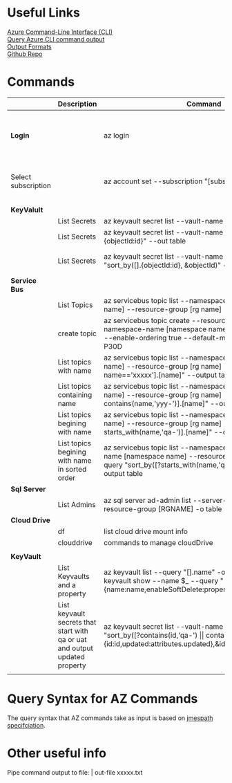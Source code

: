 # Useful Links #
[Azure Command-Line Interface (CLI)](https://docs.microsoft.com/en-us/cli/azure/?view=azure-cli-latest)</br>
[Query Azure CLI command output](https://docs.microsoft.com/en-us/cli/azure/query-azure-cli?view=azure-cli-latest)</br>
[Output Formats](https://docs.microsoft.com/en-us/cli/azure/format-output-azure-cli?view=azure-cli-latest)</br>
[Github Repo](https://github.com/Azure/azure-cli)</br>

# Commands #

||**Description**|**Command**|**Notes**|
|---|---|---|---|
|||||
|**Login**||az login|not needed in cloud shell, only when running from local machine|
|Select subscription||az account set --subscription "[subscription name]"|az account set --subscription "Development Subscription"|
|**KeyValult**||||
||List Secrets| az keyvault secret list --vault-name [Name] --output table||
||List Secrets|  az keyvault secret list --vault-name [Name] --query "[].{objectId:id}" --out table|spits out only the id|
||List Secrets|  az keyvault secret list --vault-name [Name] --query "sort_by([].{objectId:id}, &objectId)" --out table|sorts by name and spits out the id|
|**Service Bus**||||
||List Topics|az servicebus topic list --namespace-name [namespace name] --resource-group [rg name]||
||create topic|az servicebus topic create --resource-group [rg name] --namespace-name [namespace name] --name [topic name] --enable-ordering true --default-message-time-to-live P30D||
||List topics with name|az servicebus topic list --namespace-name [namespace name] --resource-group [rg name] --query "[?name=='xxxxx'].[name]" --output table|list topic with name xxxxx|
||List topics containing name|az servicebus topic list --namespace-name [namespace name] --resource-group [rg name] --query "[?contains(name,'yyy-')].[name]" --output table|find topics where name contains yyy-|
||List topics begining with name|az servicebus topic list --namespace-name [namespace name] --resource-group [rg name] --query "[?starts_with(name,'qa-')].[name]" --output table|starts with qa-|
||List topics begining with name in sorted order|az servicebus topic list --namespace-name -namespace-name [namespace name] --resource-group [rg name] --query "sort_by([?starts_with(name,'qa-')].{n:name},&n)" --output table||
|**Sql Server**||||
||List Admins|az sql server ad-admin list --server-name [servername] --resource-group [RGNAME] -o table||
|**Cloud Drive**||||
||df|list cloud drive mount info||
||clouddrive|commands to manage cloudDrive||
|||||
|**KeyVault**||||
||List Keyvaults and a property|az keyvault list --query "[].name" -o tsv \| foreach {az keyvault show --name $_ --query "{name:name,enableSoftDelete:properties.enableSoftDelete}"}||
||List keyvault secrets that start with</br> qa or uat and output updated property| az keyvault secret list --vault-name kyName --query "sort_by([?contains(id,'qa-') \|\| contains(id,'uat-') ].{id:id,updated:attributes.updated},&id)" -o tsv||
|||||


# Query Syntax for AZ Commands #

The query syntax that AZ commands take as input is based on [jmespath specifciation](http://jmespath.org/).

# Other useful info #

Pipe command output to file: | out-file xxxxx.txt

